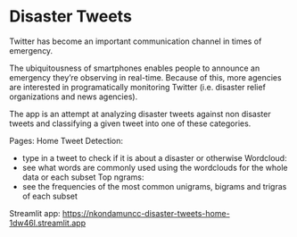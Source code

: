 # Disaster Tweets
Twitter has become an important communication channel in times of emergency.

The ubiquitousness of smartphones enables people to announce an emergency they’re observing in real-time. Because of this, more agencies are interested in programatically monitoring Twitter (i.e. disaster relief organizations and news agencies).

The app is an attempt at analyzing disaster tweets against non disaster tweets and classifying a given tweet into one of these categories.

Pages:
Home
Tweet Detection:
  - type in a tweet to check if it is about a disaster or otherwise
Wordcloud:
  - see what words are commonly used using the wordclouds for the whole data or each subset
Top ngrams:
  - see the frequencies of the most common unigrams, bigrams and trigras of each subset
  
  
Streamlit app: https://nkondamuncc-disaster-tweets-home-1dw46l.streamlit.app
